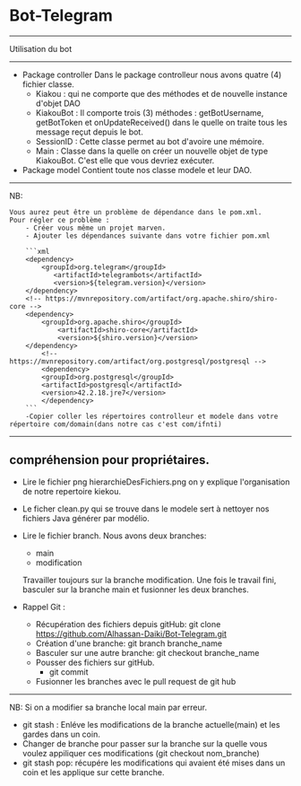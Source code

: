 # Bot-Telegram

******************
Utilisation du bot
******************

* Package controller
	Dans le package controlleur nous avons quatre (4) fichier classe.
	- Kiakou : qui ne comporte que des méthodes et de nouvelle instance d'objet DAO
	- KiakouBot : Il comporte trois (3) méthodes : getBotUsername, getBotToken et onUpdateReceived() dans le quelle on traite tous les message reçut depuis le bot.
	- SessionID : Cette classe permet au bot d'avoire une mémoire.
	- Main : Classe dans la quelle on créer un nouvelle objet de type KiakouBot. C'est elle que vous devriez 
	exécuter.
* Package model
	Contient toute nos classe modele et leur DAO.
	
---
NB:

	Vous aurez peut être un problème de dépendance dans le pom.xml.
	Pour régler ce problème :
		- Créer vous même un projet marven.
		- Ajouter les dépendances suivante dans votre fichier pom.xml
		
		```xml
		<dependency>
			<groupId>org.telegram</groupId>
		       <artifactId>telegrambots</artifactId>
		       <version>${telegram.version}</version>
   		</dependency>
		<!-- https://mvnrepository.com/artifact/org.apache.shiro/shiro-core -->
		<dependency>
			<groupId>org.apache.shiro</groupId>
		     	<artifactId>shiro-core</artifactId>
		     	<version>${shiro.version}</version>
		</dependency>
	    	<!-- https://mvnrepository.com/artifact/org.postgresql/postgresql -->
	    	<dependency>
			<groupId>org.postgresql</groupId>
			<artifactId>postgresql</artifactId>
			<version>42.2.18.jre7</version>
	    	</dependency>
		```
		-Copier coller les répertoires controlleur et modele dans votre répertoire com/domain(dans notre cas c'est com/ifnti)

--------------------------------------
compréhension pour propriétaires.
--------------------------------------

* Lire le fichier png hierarchieDesFichiers.png on y explique l'organisation de notre repertoire kiekou.
* Le ficher clean.py qui se trouve dans le modele sert à nettoyer nos fichiers Java générer par modélio.

* Lire le fichier branch. Nous avons deux branches: 
	- main
	- modification
	
	Travailler toujours sur la branche modification. Une fois le travail fini, basculer sur la branche
main et fusionner les deux branches.

* Rappel Git :
	- Récupération des fichiers depuis gitHub: git clone https://github.com/Alhassan-Daiki/Bot-Telegram.git
	- Création d'une branche: git branch branche_name
	- Basculer sur une autre branche: git checkout branche_name
	- Pousser des fichiers sur gitHub. 
		- git commit
	- Fusionner les branches avec le pull request de git hub
---	
NB: 
Si on a modifier sa branche local main par erreur.
* git stash : Enléve les modifications de la branche actuelle(main) et les gardes dans un coin.
* Changer de branche pour passer sur la branche sur la quelle vous voulez appiliquer ces modifications (git checkout nom_branche)
* git stash pop: récupére les modifications qui avaient été mises dans un coin et les applique sur cette branche.
